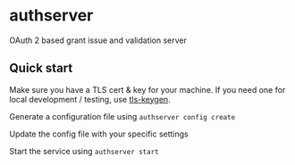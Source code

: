 # authserver
OAuth 2 based grant issue and validation server

## Quick start

Make sure you have a TLS cert & key for your machine.  If you need one for local development / testing, use [tls-keygen](https://www.npmjs.com/package/tls-keygen).  

Generate a configuration file using `authserver config create`

Update the config file with your specific settings

Start the service using `authserver start`
